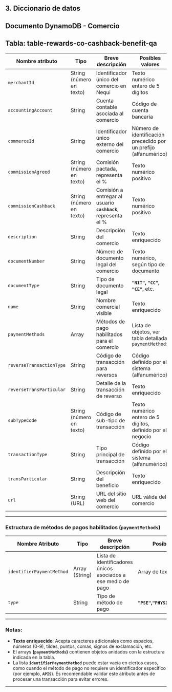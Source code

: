 ## 3. Diccionario de datos

## Documento DynamoDB - Comercio

## Tabla: table-rewards-co-cashback-benefit-qa

| **Nombre atributo**      | **Tipo**                 | **Breve descripción**                                          | **Posibles valores**                                             | **Ejemplo**                 |
| ------------------------ | ------------------------ | -------------------------------------------------------------- | ---------------------------------------------------------------- | --------------------------- |
| `merchantId`             | String (número en texto) | Identificador único del comercio en Nequi                      | Texto numérico entero de 5 dígitos                               | `"17088"`                   |
| `accountingAccount`      | String                   | Cuenta contable asociada al comercio                           | Código de cuenta bancaria                                        | `"BD000002COP5PAGB"`        |
| `commerceId`             | String                   | Identificador único externo del comercio                       | Número de identificación precedido por un prefijo (alfanumérico) | `"NIT_900157926"`           |
| `commissionAgreed`       | String (número en texto) | Comisión pactada, representa el %                              | Texto numérico positivo                                          | `"10"`                      |
| `commissionCashback`     | String (número en texto) | Comisión a entregar al usuario **`cashback`**, representa el % | Texto numérico positivo                                          | `"5"`                       |
| `description`            | String                   | Descripción del comercio                                       | Texto enriquecido                                                | `"Mascotas"`                |
| `documentNumber`         | String                   | Número de documento legal del comercio                         | Texto numérico, según tipo de documento                          | `"900157926"`               |
| `documentType`           | String                   | Tipo de documento legal                                        | **`"NIT"`, `"CC"`, `"CE"`**, etc.                                    | `"NIT"`                     |
| `name`                   | String                   | Nombre comercial visible                                       | Texto enriquecido                                                | `"Kanu Pets"`               |
| `paymentMethods`         | Array                    | Métodos de pago habilitados para el comercio                   | Lista de objetos, ver tabla detallada: `paymentMethods`          | `[{...}]`                   |
| `reverseTransactionType` | String                   | Código de transacción para reversos                            | Código definido por el sistema (alfanumérico)                    | `"X020"`                    |
| `reverseTransParticular` | String                   | Detalle de la transacción de reverso                           | Texto enriquecido                                                | `"Reverso Beneficio Nequi"` |
| `subTypeCode`            | String (número en texto) | Código de sub-tipo de transacción                              | Texto numérico entero de 5 dígitos, definido por el negocio      | `"10010"`                   |
| `transactionType`        | String                   | Tipo principal de transacción                                  | Código definido por el sistema (alfanumérico)                    | `"R008"`                    |
| `transParticular`        | String                   | Descripción del beneficio                                      | Texto enriquecido                                                | `"Beneficio Nequi"`         |
| `url`                    | String (URL)             | URL del sitio web del comercio                                 | URL válida del comercio                                          | `"https://www.kanu.pet/"`   |

---

### Estructura de métodos de pagos habilitados (`paymentMethods`)

| **Nombre Atributo**       | **Tipo**       | **Breve descripción**                                         | **Posibles Valores**               | **Ejemplo**                      |
| ------------------------- | -------------- | ------------------------------------------------------------- | ---------------------------------- | -------------------------------- |
| `identifierPaymentMethod` | Array (String) | Lista de identificadores únicos asociados a ese medio de pago | Array de texto alfanumérico        | `["identifier1", "identifier2"]` |
| `type`                    | String         | Tipo de método de pago                                        | **`"PSE"`,`"PHYSICAL_CARD"`,`"APIS"`** | `"PSE"`                          |

---

### Notas:

- **Texto enriquecido**: Acepta caracteres adicionales como espacios, números (0-9), tildes, puntos, comas, signos de exclamación, etc.
- El arrays **(`paymentMethods`)** contienen objetos anidados con la estructura indicada en la tabla.
- La lista **`identifierPaymentMethod`** puede estar vacía en ciertos casos, como cuando el método de pago no requiere un identificador específico (por ejemplo, **`APIS`**). Es recomendable validar este atributo antes de procesar una transacción para evitar errores.

---
